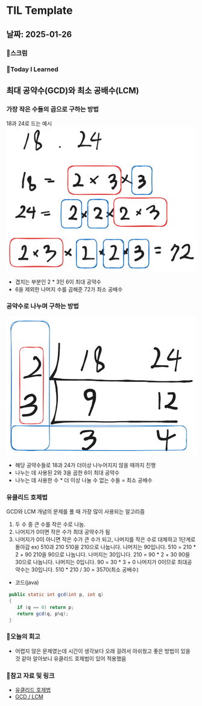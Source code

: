# TIL Template

## 날짜: 2025-01-26

### 🔔스크럼

### 📖Today I Learned
## 최대 공약수(GCD)와 최소 공배수(LCM)
### 가장 작은 수들의 곱으로 구하는 방법
18과 24로 드는 예시
![](../images/2025-01-26/GCD_LCM_1.png)
- 겹치는 부분인 2 * 3인 6이 최대 공약수
- 6을 제외한 나머지 수를 곱해준 72가 최소 공배수
### 공약수로 나누며 구하는 방법
![](../images/2025-01-26/GCD_LCM_2.png)
- 해당 공약수들로 18과 24가 더이상 나누어지지 않을 때까지 진행
- 나누는 데 사용된 2와 3을 곱한 6이 최대 공약수
- 나누는 데 사용한 수 * 더 이상 나눌 수 없는 수들 = 최소 공배수
### 유클리드 호제법
GCD와 LCM 개념의 문제를 풀 때 가장 많이 사용되는 알고리즘
1. 두 수 중 큰 수를 작은 수로 나눔.
2. 나머지가 0이면 작은 수가 최대 공약수가 됨
3. 나머지가 0이 아니면 작은 수가 큰 수가 되고, 나머지를 작은 수로 대체하고 1단계로 돌아감
ex) 510과 210 
510을 210으로 나눕니다. 나머지는 90입니다. 510 = 210 * 2 + 90
210을 90으로 나눕니다. 나머지는 30입니다. 210 = 90 * 2 + 30
90을 30으로 나눕니다. 나머지는 0입니다. 90 = 30 * 3 + 0
나머지가 0이므로 최대공약수는 30입니다.
510 * 210 / 30 = 3570(최소 공배수)
- 코드(java)
```java
 public static int gcd(int p, int q)
 {
	if (q == 0) return p;
	return gcd(q, p%q);
 }
```

### 📝오늘의 회고
- 어렵지 않은 문제였는데 시간이 생각보다 오래 걸려서 아쉬웠고 좋은 방법이 있을 것 같아 알아보니 유클리드 호제법이 있어 적용했음

### 🔗참고 자료 및 링크
- [유클리드 호제법](https://ko.wikipedia.org/wiki/%EC%9C%A0%ED%81%B4%EB%A6%AC%EB%93%9C_%ED%98%B8%EC%A0%9C%EB%B2%95)
- [GCD / LCM](https://velog.io/@abc2752/GCD%EC%99%80-LCM)